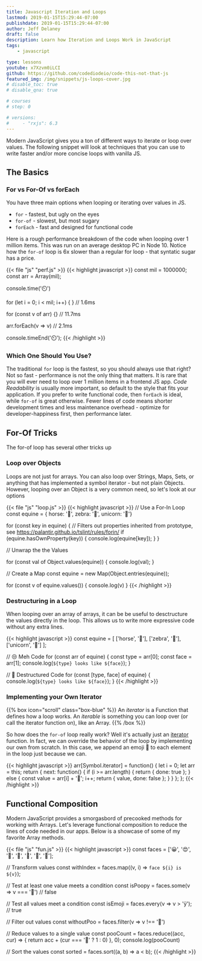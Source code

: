 ```yaml
---
title: Javascript Iteration and Loops
lastmod: 2019-01-15T15:29:44-07:00
publishdate: 2019-01-15T15:29:44-07:00
author: Jeff Delaney
draft: false
description: Learn how Iteration and Loops Work in JavaScript
tags: 
    - javascript

type: lessons
youtube: x7Xzvm0iLCI
github: https://github.com/codediodeio/code-this-not-that-js 
featured_img: /img/snippets/js-loops-cover.jpg
# disable_toc: true
# disable_qna: true

# courses
# step: 0

# versions: 
#     - "rxjs": 6.3
---
```


Modern JavaScript gives you a ton of different ways to iterate or loop over values. The following snippet will look at techniques that you can use to write faster and/or more concise loops with vanilla JS. 

## The Basics

### For vs For-Of vs forEach

You have three main options when looping or iterating over values in JS. 

- `for` - fastest, but ugly on the eyes
- `for-of` - slowest, but most sugary
- `forEach` - fast and designed for functional code

Here is a rough performance breakdown of the code when looping over 1 million items. This was run on an average desktop PC in Node 10. Notice how the `for-of` loop is 6x slower than a regular for loop - that syntatic sugar has a price. 

{{< file "js" "perf.js" >}}
{{< highlight javascript >}}
const mil = 1000000; 
const arr = Array(mil);

console.time('⏲️')


for (let i = 0; i < mil; i++) { }  // 1.6ms

for (const v of arr) {}  // 11.7ms

arr.forEach(v => v) // 2.1ms


console.timeEnd('⏲️');
{{< /highlight >}}


### Which One Should You Use?

The traditional `for` loop is the fastest, so you should always use that right? Not so fast -  performance is not the only thing that matters. It is rare that you will ever need to loop over 1 million items in a frontend JS app. *Code Readability* is usually more important, so default to the style that fits your application. If you prefer to write functional code, then `forEach` is ideal, while `for-of` is great otherwise. Fewer lines of code means shorter development times and less maintenance overhead - optimize for developer-happiness first, then performance later. 


## For-Of Tricks

The for-of loop has several other tricks up

### Loop over Objects

Loops are not just for arrays. You can also loop over Strings, Maps, Sets, or anything that has implemented a symbol iterator - but not plain Objects. However, looping over an Object is a very common need, so let's look at our options

{{< file "js" "loop.js" >}}
{{< highlight javascript >}}
// Use a For-In Loop
const equine = { horse: '🐴', zebra: '🦓', unicorn: '🦄'}

for (const key in equine) {
    // Filters out properties inherited from prototype, see https://palantir.github.io/tslint/rules/forin/
    if (equine.hasOwnProperty(key)) {
        console.log(equine[key]);
    }
}

// Unwrap the the Values

for (const val of Object.values(equine)) {
    console.log(val);
}

// Create a Map
const equine = new Map(Object.entries(equine));

for (const v of equine.values()) {
    console.log(v)
}
{{< /highlight >}}

### Destructuring in a Loop

When looping over an array of arrays, it can be be useful to desctructure the values directly in the loop. This allows us to write more expressive code without any extra lines. 

{{< highlight javascript >}}
const equine = [
    ['horse', '🐴'],
    ['zebra', '🦓'],
    ['unicorn', '🦄']
];

// 😒 Meh Code
for (const arr of equine) {
    const type = arr[0];
    const face = arr[1];
    console.log(`${type} looks like ${face}`);
}

// 🤯 Destructured Code
for (const [type, face] of equine) {
    console.log(`${type} looks like ${face}`);
}
{{< /highlight >}}

### Implementing your Own Iterator

{{% box icon="scroll" class="box-blue" %}}
An *iterator* is a Function that defines how a loop works. An *iterable* is something you can loop over (or call the iterator function on), like an Array. 
{{% /box %}}

So how does the `for-of` loop really work? Well it's actually just an [iterator](https://developer.mozilla.org/en-US/docs/Web/JavaScript/Guide/Iterators_and_Generators) function. In fact, we can override the behavior of the loop by implementing our own from scratch. In this case, we append an emoji 🙈 to each element in the loop just because we can. 

{{< highlight javascript >}}
arr[Symbol.iterator] = function() {
  let i = 0;
  let arr = this;
  return {
    next: function() {
      if (i >= arr.length) {
        return { done: true };
      } else {
        const value = arr[i] + '🙈';
        i++;
        return { value, done: false };
      }
    }
  };
};
{{< /highlight >}}

## Functional Composition

Modern JavaScript provides a smorgasbord of precooked methods for working with Arrays. Let's leverage functional composition to reduce the lines of code needed in our apps. Below is a showcase of some of my favorite Array methods. 

{{< file "js" "fun.js" >}}
{{< highlight javascript >}}
const faces = ['😀', '😍', '🤤', '🤯', '💩', '🤠', '🥳'];

// Transform values
const withIndex = faces.map((v, i) => `face ${i} is ${v}`);

// Test at least one value meets a condition
const isPoopy = faces.some(v => v === '💩')
// false

// Test all values meet a condition
const isEmoji = faces.every(v => v > 'ÿ');
// true


// Filter out values
const withoutPoo = faces.filter(v => v !== '💩')

// Reduce values to a single value
const pooCount = faces.reduce((acc, cur) => {
    return acc + (cur === '💩' ? 1 : 0)
}, 0);
console.log(pooCount)

// Sort the values
const sorted = faces.sort((a, b) => a < b);
{{< /highlight >}}
